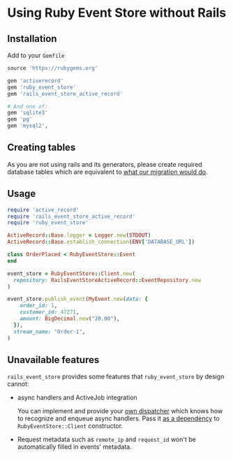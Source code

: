 # Using Ruby Event Store without Rails

## Installation

Add to your `Gemfile`

```ruby
source 'https://rubygems.org'

gem 'activerecord'
gem 'ruby_event_store'
gem 'rails_event_store_active_record'

# And one of:
gem 'sqlite3'
gem 'pg'
gem 'mysql2',
```

## Creating tables

As you are not using rails and its generators, please create required database tables which are equivalent to [what our migration would do](https://github.com/RailsEventStore/rails_event_store/blob/master/rails_event_store_active_record/lib/rails_event_store_active_record/generators/templates/migration_template.rb).

## Usage

```ruby
require 'active_record'
require 'rails_event_store_active_record'
require 'ruby_event_store'

ActiveRecord::Base.logger = Logger.new(STDOUT)
ActiveRecord::Base.establish_connection(ENV['DATABASE_URL'])

class OrderPlaced < RubyEventStore::Event
end

event_store = RubyEventStore::Client.new(
  repository: RailsEventStoreActiveRecord::EventRepository.new
)

event_store.publish_event(MyEvent.new(data: {
    order_id: 1,
    customer_id: 47271,
    amount: BigDecimal.new("20.00"),
  }),
  stream_name: "Order-1",
)
```

## Unavailable features

`rails_event_store` provides some features that `ruby_event_store` by design cannot:

* async handlers and ActiveJob integration

    You can implement and provide your [own dispatcher](https://github.com/RailsEventStore/rails_event_store/blob/a6ffb8a535373023296222bbbb5dd6ee131a6792/rails_event_store/lib/rails_event_store/active_job_dispatcher.rb#L47) which knows how to recognize and enqueue async handlers. Pass it [as a dependency](https://github.com/RailsEventStore/rails_event_store/blob/a6ffb8a535373023296222bbbb5dd6ee131a6792/rails_event_store/lib/rails_event_store/client.rb#L4) to `RubyEventStore::Client` constructor.  
    
* Request metadata such as `remote_ip` and `request_id` won't be automatically filled in events' metadata.
